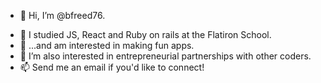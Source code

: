 * 👋 Hi, I’m @bfreed76.
- 👀 I studied JS, React and Ruby on rails at the Flatiron School.
- 🤟 ...and am interested in making fun apps.
- 🌱 I’m also interested in entrepreneurial partnerships with other coders.
- 📫 Send me an email if you'd like to connect!
